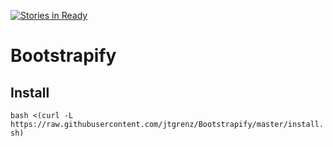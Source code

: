 [![Stories in Ready](https://badge.waffle.io/jtgrenz/Bootstrapify.png?label=ready&title=Ready)](https://waffle.io/jtgrenz/Bootstrapify)
# Bootstrapify

## Install
`bash <(curl -L https://raw.githubusercontent.com/jtgrenz/Bootstrapify/master/install.sh)`
